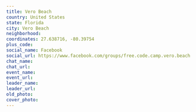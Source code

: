 ```yaml
---
title: Vero Beach
country: United States
state: Florida
city: Vero Beach
neighborhood: 
coordinates: 27.638716, -80.39754
plus_code:
social_name: Facebook
social_url: https://www.facebook.com/groups/free.code.camp.vero.beach
chat_name:
chat_url:
event_name:
event_url:
leader_name:
leader_url:
old_photo: 
cover_photo:
---
```

